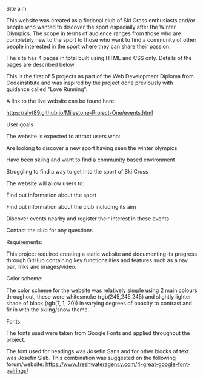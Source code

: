 

Site aim

This website was created as a fictional club of Ski Cross enthusiasts and/or people who wanted to discover the sport especially after the Winter Olympics. The scope in terms of audience ranges from those who are completely new to the sport to those who want to find a community of other people interested in the sport where they can share their passion.

The site has 4 pages in total built using HTML and CSS only. Details of the pages are described below.

This is the first of 5 projects as part of the Web Development Diploma from Codeinstitute and was inspired by the project done previously with guidance called "Love Running".

A link to the live website can be found here:

https://alyt89.github.io/Milestone-Project-One/events.html



User goals

The website is expected to attract users who:

Are looking to discover a new sport having seen the winter olympics

Have been skiing and want to find a community based environment

Struggling to find a way to get into the sport of Ski Cross




The website will allow users to:

Find out information about the sport

Find out information about the club including its aim

Discover events nearby and register their interest in these events

Contact the club for any questions


Requirements:

This project required creating a static website and documenting its progress through GitHub containing key functionalities and features such as a nav bar, links and images/video.

Color scheme:

The color scheme for the website was relatively simple using 2 main colours throughout, these were whitesmoke (rgb(245,245,245) and slightly lighter shade of black (rgb(7, 1, 20)) in varying degrees of opacity to contrast and fir in with the skiing/snow theme.


Fonts:

The fonts used were taken from Google Fonts and applied throughout the project.

The font used for headings was Josefin Sans and for other blocks of text was Josefin Slab. This combination was suggested on the following forum/website: https://www.freshwateragency.com/4-great-google-font-pairings/

